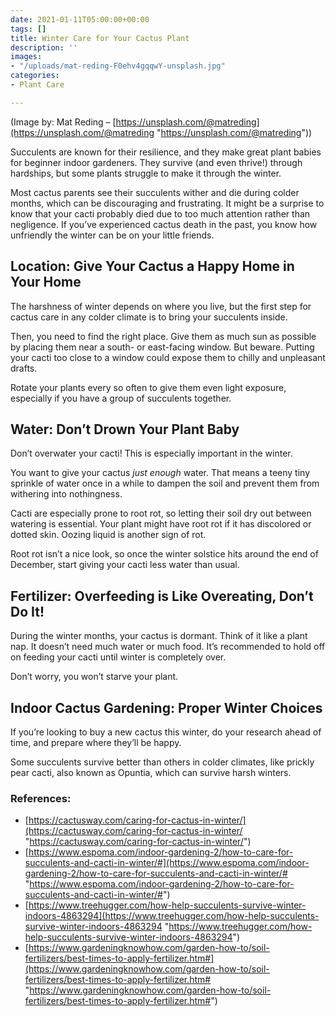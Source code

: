 ```yaml
---
date: 2021-01-11T05:00:00+00:00
tags: []
title: Winter Care for Your Cactus Plant
description: ''
images:
- "/uploads/mat-reding-F0ehv4gqqwY-unsplash.jpg"
categories:
- Plant Care

---
```

(Image by: Mat Reding – [https://unsplash.com/@matreding](https://unsplash.com/@matreding "https://unsplash.com/@matreding"))

Succulents are known for their resilience, and they make great plant babies for beginner indoor gardeners. They survive (and even thrive!) through hardships, but some plants struggle to make it through the winter.

Most cactus parents see their succulents wither and die during colder months, which can be discouraging and frustrating. It might be a surprise to know that your cacti probably died due to too much attention rather than negligence. If you’ve experienced cactus death in the past, you know how unfriendly the winter can be on your little friends.

## Location: Give Your Cactus a Happy Home in Your Home

The harshness of winter depends on where you live, but the first step for cactus care in any colder climate is to bring your succulents inside.

Then, you need to find the right place. Give them as much sun as possible by placing them near a south- or east-facing window. But beware. Putting your cacti too close to a window could expose them to chilly and unpleasant drafts.

Rotate your plants every so often to give them even light exposure, especially if you have a group of succulents together.

## Water: Don’t Drown Your Plant Baby

Don’t overwater your cacti! This is especially important in the winter.

You want to give your cactus _just enough_ water. That means a teeny tiny sprinkle of water once in a while to dampen the soil and prevent them from withering into nothingness.

Cacti are especially prone to root rot, so letting their soil dry out between watering is essential. Your plant might have root rot if it has discolored or dotted skin. Oozing liquid is another sign of rot.

Root rot isn’t a nice look, so once the winter solstice hits around the end of December, start giving your cacti less water than usual.

## Fertilizer: Overfeeding is Like Overeating, Don’t Do It!

During the winter months, your cactus is dormant. Think of it like a plant nap. It doesn’t need much water or much food. It’s recommended to hold off on feeding your cacti until winter is completely over.

Don’t worry, you won’t starve your plant.

## Indoor Cactus Gardening: Proper Winter Choices

If you’re looking to buy a new cactus this winter, do your research ahead of time, and prepare where they’ll be happy.

Some succulents survive better than others in colder climates, like prickly pear cacti, also known as Opuntia, which can survive harsh winters.

### References:

* [https://cactusway.com/caring-for-cactus-in-winter/](https://cactusway.com/caring-for-cactus-in-winter/ "https://cactusway.com/caring-for-cactus-in-winter/")
* [https://www.espoma.com/indoor-gardening-2/how-to-care-for-succulents-and-cacti-in-winter/#](https://www.espoma.com/indoor-gardening-2/how-to-care-for-succulents-and-cacti-in-winter/# "https://www.espoma.com/indoor-gardening-2/how-to-care-for-succulents-and-cacti-in-winter/#")
* [https://www.treehugger.com/how-help-succulents-survive-winter-indoors-4863294](https://www.treehugger.com/how-help-succulents-survive-winter-indoors-4863294 "https://www.treehugger.com/how-help-succulents-survive-winter-indoors-4863294")
* [https://www.gardeningknowhow.com/garden-how-to/soil-fertilizers/best-times-to-apply-fertilizer.htm#](https://www.gardeningknowhow.com/garden-how-to/soil-fertilizers/best-times-to-apply-fertilizer.htm# "https://www.gardeningknowhow.com/garden-how-to/soil-fertilizers/best-times-to-apply-fertilizer.htm#")